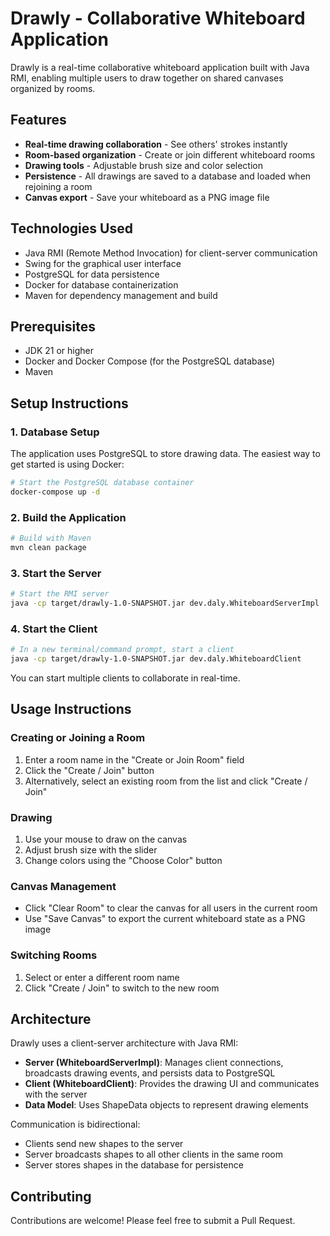# Drawly - Collaborative Whiteboard Application

Drawly is a real-time collaborative whiteboard application built with Java RMI, enabling multiple users to draw together on shared canvases organized by rooms.

## Features

- **Real-time drawing collaboration** - See others' strokes instantly
- **Room-based organization** - Create or join different whiteboard rooms
- **Drawing tools** - Adjustable brush size and color selection
- **Persistence** - All drawings are saved to a database and loaded when rejoining a room
- **Canvas export** - Save your whiteboard as a PNG image file

## Technologies Used

- Java RMI (Remote Method Invocation) for client-server communication
- Swing for the graphical user interface
- PostgreSQL for data persistence
- Docker for database containerization
- Maven for dependency management and build

## Prerequisites

- JDK 21 or higher
- Docker and Docker Compose (for the PostgreSQL database)
- Maven

## Setup Instructions

### 1. Database Setup

The application uses PostgreSQL to store drawing data. The easiest way to get started is using Docker:

```bash
# Start the PostgreSQL database container
docker-compose up -d
```

### 2. Build the Application

```bash
# Build with Maven
mvn clean package
```

### 3. Start the Server

```bash
# Start the RMI server
java -cp target/drawly-1.0-SNAPSHOT.jar dev.daly.WhiteboardServerImpl
```

### 4. Start the Client

```bash
# In a new terminal/command prompt, start a client
java -cp target/drawly-1.0-SNAPSHOT.jar dev.daly.WhiteboardClient
```

You can start multiple clients to collaborate in real-time.

## Usage Instructions

### Creating or Joining a Room

1. Enter a room name in the "Create or Join Room" field
2. Click the "Create / Join" button
3. Alternatively, select an existing room from the list and click "Create / Join"

### Drawing

1. Use your mouse to draw on the canvas
2. Adjust brush size with the slider
3. Change colors using the "Choose Color" button

### Canvas Management

- Click "Clear Room" to clear the canvas for all users in the current room
- Use "Save Canvas" to export the current whiteboard state as a PNG image

### Switching Rooms

1. Select or enter a different room name
2. Click "Create / Join" to switch to the new room

## Architecture

Drawly uses a client-server architecture with Java RMI:

- **Server (WhiteboardServerImpl)**: Manages client connections, broadcasts drawing events, and persists data to PostgreSQL
- **Client (WhiteboardClient)**: Provides the drawing UI and communicates with the server
- **Data Model**: Uses ShapeData objects to represent drawing elements

Communication is bidirectional:
- Clients send new shapes to the server
- Server broadcasts shapes to all other clients in the same room
- Server stores shapes in the database for persistence

## Contributing

Contributions are welcome! Please feel free to submit a Pull Request.
